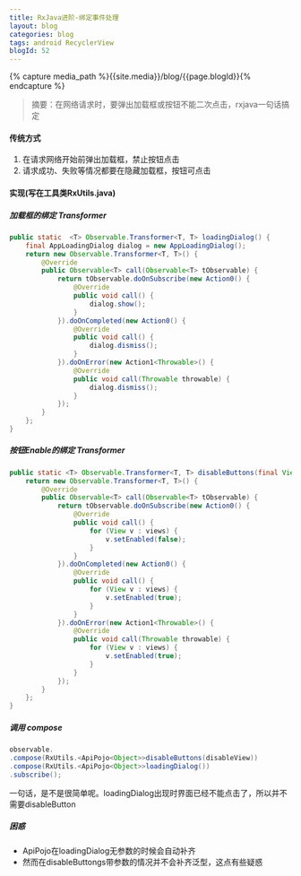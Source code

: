 ```yaml
---
title: RxJava进阶-绑定事件处理
layout: blog
categories: blog
tags: android RecyclerView
blogId: 52
---
```

{% capture media_path %}{{site.media}}/blog/{{page.blogId}}{% endcapture %}


> 摘要：在网络请求时，要弹出加载框或按钮不能二次点击，rxjava一句话搞定

#### 传统方式
1. 在请求网络开始前弹出加载框，禁止按钮点击
2. 请求成功、失败等情况都要在隐藏加载框，按钮可点击

#### 实现(写在工具类RxUtils.java)
##### 加载框的绑定 Transformer

```java
public static  <T> Observable.Transformer<T, T> loadingDialog() {
    final AppLoadingDialog dialog = new AppLoadingDialog();
    return new Observable.Transformer<T, T>() {
        @Override
        public Observable<T> call(Observable<T> tObservable) {
            return tObservable.doOnSubscribe(new Action0() {
                @Override
                public void call() {
                    dialog.show();
                }
            }).doOnCompleted(new Action0() {
                @Override
                public void call() {
                    dialog.dismiss();
                }
            }).doOnError(new Action1<Throwable>() {
                @Override
                public void call(Throwable throwable) {
                    dialog.dismiss();
                }
            });
        }
    };
}
```

##### 按钮Enable的绑定 Transformer

```java
public static <T> Observable.Transformer<T, T> disableButtons(final View... views) {
    return new Observable.Transformer<T, T>() {
        @Override
        public Observable<T> call(Observable<T> tObservable) {
            return tObservable.doOnSubscribe(new Action0() {
                @Override
                public void call() {
                    for (View v : views) {
                        v.setEnabled(false);
                    }
                }
            }).doOnCompleted(new Action0() {
                @Override
                public void call() {
                    for (View v : views) {
                        v.setEnabled(true);
                    }
                }
            }).doOnError(new Action1<Throwable>() {
                @Override
                public void call(Throwable throwable) {
                    for (View v : views) {
                        v.setEnabled(true);
                    }
                }
            });
        }
    };
}
```

##### 调用 compose

```java
observable.
.compose(RxUtils.<ApiPojo<Object>>disableButtons(disableView))
.compose(RxUtils.<ApiPojo<Object>>loadingDialog())
.subscribe();
```
一句话，是不是很简单呢。loadingDialog出现时界面已经不能点击了，所以并不需要disableButton

##### 困惑
- ApiPojo<Object>在loadingDialog无参数的时候会自动补齐
- 然而在disableButtongs带参数的情况并不会补齐泛型，这点有些疑惑